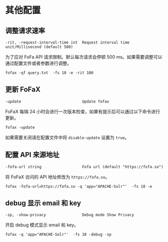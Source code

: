 # 其他配置



## 调整请求速率

```
-rit, -request-interval-time int  Request interval time unit/Millisecond (default 500)
```



为了应对 FoFa API 请求限制。默认每次请求会停顿 500 ms。如果需要调整可以通过配置文件或者参数进行调整。

```shell
fofax -qf query.txt  -fs 10 -e -rit 100
```



## 更新 FoFaX

```
-update                           Update fofax
```

FoFaX 每隔 24 小时会进行一次版本检查，如果有提示后可以通过以下命令进行更新。

```
fofax -update
```

如果需要关闭请在配置文件中将 `disable-update` 设置为 `true`。



## 配置 API 来源地址

```
-fofa-url string                  Fofa url (default "https://fofa.so")
```

将 FoFaX 访问的 API 地址修改为 `https://fofa.so`。

```
fofax -fofa-url=https://fofa.so -q 'app="APACHE-Solr"'  -fs 10 -e
```



## debug 显示 email 和 key

```
-sp, -show-privacy                Debug mode Show Privacy
```

开启 debug 模式显示 email 和 key。

```
fofax -q 'app="APACHE-Solr"'  -fs 10 -debug -sp
```

